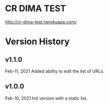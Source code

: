 # CR DIMA TEST

http://cr-dima-test.herokuapp.com/

# Version History

## v1.1.0
Feb-11, 2021
Added ability to edit the list of URLs.

## v1.0.0
Feb-10, 2021
Init version with a static list.
